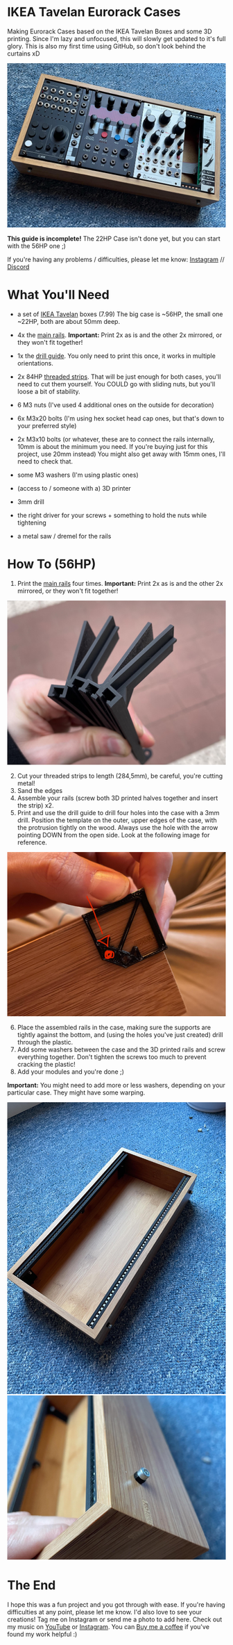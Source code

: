 # IKEA Tavelan Eurorack Cases

Making Eurorack Cases based on the IKEA Tavelan Boxes and some 3D printing.
Since I'm lazy and unfocused, this will slowly get updated to it's full glory. 
This is also my first time using GitHub, so don't look behind the curtains xD

![main case image](images/IMG_6203.jpg)

**This guide is incomplete!**
The 22HP Case isn't done yet, but you can start with the 56HP one ;)

If you're having any problems / difficulties, please let me know:
[Instagram](http://instagram.com/finnglink/) // [Discord](http://discordapp.com/users/finnglink)

# What You'll Need

- a set of [IKEA Tavelan](https://www.ikea.com/de/de/p/tavelan-tablett-50465756/) boxes (7.99)
  The big case is ~56HP, the small one ~22HP, both are about 50mm deep.
- 4x the [main rails](230425_FG_IkeaCase_Rail.stl). **Important:** Print 2x as is and the other 2x mirrored, or they won't fit together!
- 1x the [drill guide](230502_FG_IkeaCase_DrillGuide.stl). You only need to print this once, it works in multiple orientations.
- 2x 84HP [threaded strips](https://www.ebay.de/itm/175229118150?hash=item28cc7826c6:g:kHEAAOSwPKpgBDY3). That will be just enough for both cases, you'll need to cut them yourself. 
  You COULD go with sliding nuts, but you'll loose a bit of stability.
- 6 M3 nuts (I've used 4 additional ones on the outside for decoration)
- 6x M3x20 bolts (I'm using hex socket head cap ones, but that's down to your preferred style)
- 2x M3x10 bolts (or whatever, these are to connect the rails internally, 10mm is about the minimum you need. If you're buying just for this project, use 20mm instead)
  You might also get away with 15mm ones, I'll need to check that. 
- some M3 washers (I'm using plastic ones)

- (access to / someone with a) 3D printer
- 3mm drill
- the right driver for your screws + something to hold the nuts while tightening
- a metal saw / dremel for the rails

# How To (56HP)

1. Print the [main rails](230425_FG_IkeaCase_Rail.stl) four times. **Important:** Print 2x as is and the other 2x mirrored, or they won't fit together!

![main case image](images/IMG_6148.jpg)

2. Cut your threaded strips to length (284,5mm), be careful, you're cutting metal!
3. Sand the edges
4. Assemble your rails (screw both 3D printed halves together and insert the strip) x2. 
5. Print and use the drill guide to drill four holes into the case with a 3mm drill. Position the template on the outer, upper edges of the case, with the protrusion tightly on the wood. Always use the hole with the arrow pointing DOWN from the open side. Look at the following image for reference.

![main case image](images/IMG_6198.jpg)

6. Place the assembled rails in the case, making sure the supports are tightly against the bottom, and (using the holes you've just created) drill through the plastic.
7. Add some washers between the case and the 3D printed rails and screw everything together. Don't tighten the screws too much to prevent cracking the plastic!
8. Add your modules and you're done ;)

**Important:**
You might need to add more or less washers, depending on your particular case. They might have some warping.

![main case image](images/IMG_6201.jpg)
![main case image](images/IMG_6202.jpg)

# The End
I hope this was a fun project and you got through with ease. If you're having difficulties at any point, please let me know.
I'd also love to see your creations! Tag me on Instagram or send me a photo to add here.
Check out my music on [YouTube](https://www.youtube.com/finnglink) or [Instagram](https://www.instagram.com/glnnk_music).
You can [Buy me a coffee](https://www.paypal.com/paypalme/finnglink) if you've found my work helpful :)


